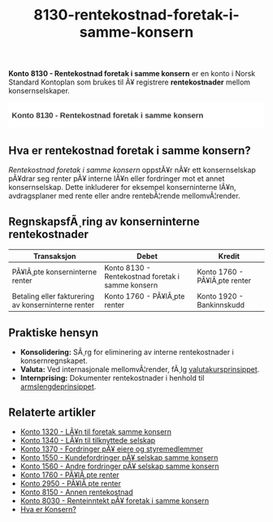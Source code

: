 ﻿---
title: "8130-rentekostnad-foretak-i-samme-konsern"
meta_title: "8130-rentekostnad-foretak-i-samme-konsern"
meta_description: "**Konto 8130 - Rentekostnad foretak i samme konsern** er en konto i Norsk Standard Kontoplan som brukes til Ã¥ registrere **rentekostnader** mellom konsernselsk..."
slug: 8130-rentekostnad-foretak-i-samme-konsern
type: blog
layout: pages/single
---

**Konto 8130 - Rentekostnad foretak i samme konsern** er en konto i Norsk Standard Kontoplan som brukes til Ã¥ registrere **rentekostnader** mellom konsernselskaper.

![Illustrasjon av konto 8130 Rentekostnad foretak i samme konsern](8130-rentekostnad-foretak-i-samme-konsern-image.svg)

## Hva er rentekostnad foretak i samme konsern?

*Rentekostnad foretak i samme konsern* oppstÃ¥r nÃ¥r ett konsernselskap pÃ¥drar seg renter pÃ¥ interne lÃ¥n eller fordringer mot et annet konsernselskap. Dette inkluderer for eksempel konserninterne lÃ¥n, avdragsplaner med rente eller andre rentebÃ¦rende mellomvÃ¦render.

## RegnskapsfÃ¸ring av konserninterne rentekostnader

| Transaksjon                                      | Debet                                                       | Kredit                             |
|--------------------------------------------------|-------------------------------------------------------------|------------------------------------|
| PÃ¥lÃ¸pte konserninterne renter                    | Konto 8130 - Rentekostnad foretak i samme konsern           | Konto 1760 - PÃ¥lÃ¸pte renter        |
| Betaling eller fakturering av konserninterne renter | Konto 1760 - PÃ¥lÃ¸pte renter                                 | Konto 1920 - Bankinnskudd          |

## Praktiske hensyn

* **Konsolidering:** SÃ¸rg for eliminering av interne rentekostnader i konsernregnskapet.
* **Valuta:** Ved internasjonale mellomvÃ¦render, fÃ¸lg [valutakursprinsippet](/blogs/regnskap/hva-er-valutakurs "Hva er Valutakurs? Prinsipper for valutahÃ¥ndtering i regnskap").
* **Internprising:** Dokumenter rentekostnader i henhold til [armslengdeprinsippet](/blogs/regnskap/hva-er-internprising "Hva er Internprising? Retningslinjer for konserninternt salg").

## Relaterte artikler

* [Konto 1320 - LÃ¥n til foretak samme konsern](/blogs/kontoplan/1320-lan-til-foretak-samme-konsern "Konto 1320 - LÃ¥n til foretak samme konsern")
* [Konto 1340 - LÃ¥n til tilknyttede selskap](/blogs/kontoplan/1340-lan-til-tilknyttede-selskap "Konto 1340 - LÃ¥n til tilknyttede selskap")
* [Konto 1370 - Fordringer pÃ¥ eiere og styremedlemmer](/blogs/kontoplan/1370-fordringer-pa-eiere-og-styremedlemmer "Konto 1370 - Fordringer pÃ¥ eiere og styremedlemmer")
* [Konto 1550 - Kundefordringer pÃ¥ selskap samme konsern](/blogs/kontoplan/1550-kundefordringer-pa-selskap-samme-konsern "Konto 1550 - Kundefordringer pÃ¥ selskap samme konsern")
* [Konto 1560 - Andre fordringer pÃ¥ selskap samme konsern](/blogs/kontoplan/1560-andre-fordringer-pa-selskap-samme-konsern "Konto 1560 - Andre fordringer pÃ¥ selskap samme konsern")
* [Konto 1760 - PÃ¥lÃ¸pte renter](/blogs/kontoplan/1760-palopte-renter "Konto 1760 - PÃ¥lÃ¸pte renter: RegnskapsfÃ¸ring av pÃ¥lÃ¸pte renteutgifter")
* [Konto 2950 - PÃ¥lÃ¸pte renter](/blogs/kontoplan/2950-palopte-renter "Konto 2950 - PÃ¥lÃ¸pte renter: RegnskapsfÃ¸ring av pÃ¥lÃ¸pte renteutgifter")
* [Konto 8150 - Annen rentekostnad](/blogs/kontoplan/8150-annen-rentekostnad "Konto 8150 - Annen rentekostnad: Guide til andre rentekostnader")
* [Konto 8030 - Renteinntekt pÃ¥ foretak i samme konsern](/blogs/kontoplan/8030-renteinntekt-pa-foretak-i-samme-konsern "Konto 8030 - Renteinntekt pÃ¥ foretak i samme konsern")
* [Hva er Konsern?](/blogs/regnskap/hva-er-konsern "Hva er Konsern? Komplett Guide til Konsernstrukturer og Konsernregnskap")
